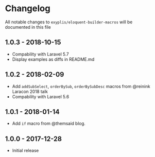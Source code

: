 # Changelog

All notable changes to `exyplis/eloquent-builder-macros` will be documented in this file

## 1.0.3 - 2018-10-15

- Compability with Laravel 5.7
- Display examples as diffs in README.md

## 1.0.2 - 2018-02-09

- Add `addSubSelect`, `orderBySub`, `orderBySubDesc` macros from @reinink Laracon 2018 talk
- Compability with Laravel 5.6

## 1.0.1 - 2018-01-14

- Add `if` macro from @themsaid blog.

## 1.0.0 - 2017-12-28

- Initial release
